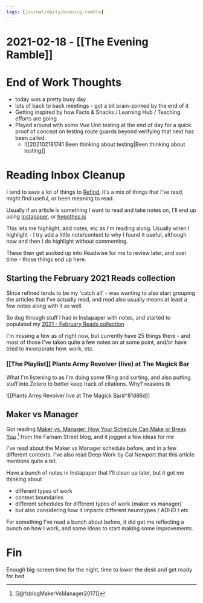 ```yaml
---
tags: [journal/daily/evening-ramble]
---
```

# 2021-02-18 - [[The Evening Ramble]]

# End of Work Thoughts
- today was a pretty busy day
- lots of back to back meetings - got a bit brain-zonked by the end of it
- Getting inspired by how Facts & Snacks / Learning Hub / Teaching efforts are going
- Played around with some Vue Unit testing at the end of day for a quick proof of concept on testing route guards beyond verifying that next has been called.
	- ![[202102181741 Been thinking about testing|Been thinking about testing]]
		
# Reading Inbox Cleanup
	
I tend to save a lot of things to [Refind](https://refind.com/evan-schultz), it's a mix of things that I've read, might find useful, or been meaning to read.
	
Usually if an article is something I want to read and take notes on, I'll end up using [Instapaper](https://www.instapaper.com/), or [hypothes.is](https://hypothes.is) 
	
This lets me highlight, add notes, etc as I'm reading along. Usually when I highlight - I try add a little note/context to why I found it useful, although now and then I do highlight without commenting. 
	
These then get sucked up into Readwise for me to review later, and over time - those things end up here. 
	
## Starting the February 2021 Reads collection

SInce refined tends to be my 'catch all' - was wanting to also start grouping the articles that I've actually read, and read also usually means at least a few notes along with it as well.

So dug through stuff I had in Instapaper with notes, and started to populated my [2021 - February Reads collection](https://refind.com/evan-schultz/2021---february-reads)

I'm missing a few as of right now, but currently have 25 things there - and most of those I've taken quite a few notes on at some point, and/or have tried to incorporate how. work, etc.

### [[The Playlist]] Plants Army Revolver (live) at The Magick Bar

What I'm listening to as I'm doing some filing and sorting, and also putting stuff into Zotero to better keep track of citations. Why? reasons tk

![[Plants Army Revolver live at The Magick Bar#^81d86d]]

## Maker vs Manager 

Got reading [Maker vs. Manager: How Your Schedule Can Make or Break You](https://fs.blog/2017/12/maker-vs-manager/) [^fsb] from the Farnam Street blog, and it jogged a few ideas for me

[^fsb]: [[@fsblogMakerVsManager2017]]

I've read about the Maker vs Manager schedule before, and in a few different contexts. I've also read Deep Work by Cal Newport that this article mentions quite a bit. 

Have a bunch of notes in Instapaper that I'll clean up later, but it got me thinking about

- different types of work
- context boundaries
- different schedules for different types of work (maker vs manager)
- but also considering how it impacts different neurotypes / ADHD / etc 

For something I've read a bunch about before, it did get me reflecting a bunch on how I work, and some ideas to start making some improvements. 

# Fin 

Enough big-screen time for the night, time to lower the desk and get ready for bed.